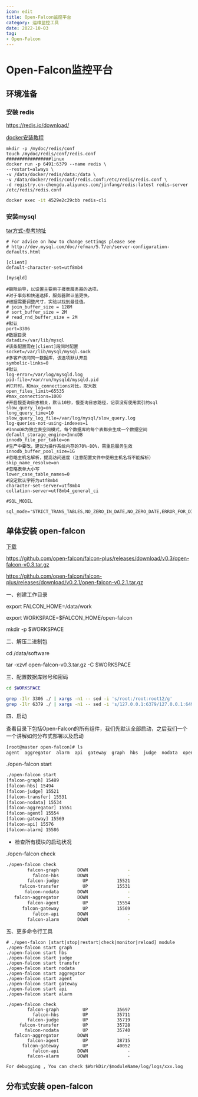 ```yaml
---
icon: edit
title: Open-Falcon监控平台
category: 运维监控工具
date: 2022-10-03
tag:
- Open-Falcon
---
```


<!-- more -->

# Open-Falcon监控平台

## 环境准备

### 安装 redis

https://redis.io/download/

[docker安装教程](https://note-jf.github.io/tools/docker/docker-install-mysql-redis-nginx-nacos-mq-es.html)

```
mkdir -p /mydoc/redis/conf
touch /mydoc/redis/conf/redis.conf
#################linux
docker run -p 6491:6379 --name redis \
--restart=always \
-v /data/docker/redis/data:/data \
-v /data/docker/redis/conf/redis.conf:/etc/redis/redis.conf \
-d registry.cn-chengdu.aliyuncs.com/jinfang/redis:latest redis-server /etc/redis/redis.conf
```



```bash
docker exec -it 4529e2c29cbb redis-cli
```



### 安装mysql

[tar方式-参考地址](https://note-jf.github.io/database/mysql/install.html)

```
# For advice on how to change settings please see
# http://dev.mysql.com/doc/refman/5.7/en/server-configuration-defaults.html

[client]
default-character-set=utf8mb4

[mysqld]

#删除前导，以设置主要用于报表服务器的选项。
#对于事务和快速选择，服务器默认值更快。
#根据需要调整尺寸，实验以找到最佳值。
# join_buffer_size = 128M
# sort_buffer_size = 2M
# read_rnd_buffer_size = 2M
#默认
port=3306
#数据目录
datadir=/var/lib/mysql
#该条配置需在[client]段同时配置
socket=/var/lib/mysql/mysql.sock
#多客户访问同一数据库，该选项默认开启
symbolic-links=0
#默认
log-error=/var/log/mysqld.log
pid-file=/var/run/mysqld/mysqld.pid
#打开时，和max_connections对比，取大数
open_files_limit=65535
#max_connections=1000
#开启慢查询日志相关，默认10秒，慢查询日志路径，记录没有使用索引的sql
slow_query_log=on
long_query_time=10
slow_query_log_file=/var/log/mysql/slow_query.log
log-queries-not-using-indexes=1
#InnoDB为独立表空间模式，每个数据库的每个表都会生成一个数据空间
default_storage_engine=InnoDB
innodb_file_per_table=on
#生产中要改，建议为操作系统内存的70%-80%，需重启服务生效
innodb_buffer_pool_size=1G
#忽略主机名解析，提高访问速度（注意配置文件中使用主机名将不能解析）
skip_name_resolve=on
#忽略表单大小写
lower_case_table_names=0
#设定默认字符为utf8mb4
character-set-server=utf8mb4
collation-server=utf8mb4_general_ci

#SQL_MODEL

sql_mode='STRICT_TRANS_TABLES,NO_ZERO_IN_DATE,NO_ZERO_DATE,ERROR_FOR_DIVISION_BY_ZERO,NO_AUTO_CREATE_USER,NO_ENGINE_SUBSTITUTION'
```



## 单体安装 open-falcon

[下载](https://github.com/open-falcon/falcon-plus/releases)

https://github.com/open-falcon/falcon-plus/releases/download/v0.3/open-falcon-v0.3.tar.gz

https://github.com/open-falcon/falcon-plus/releases/download/v0.2.1/open-falcon-v0.2.1.tar.gz

一、创建工作目录

export FALCON_HOME=/data/work

export WORKSPACE=$FALCON_HOME/open-falcon

mkdir -p $WORKSPACE

二、解压二进制包

cd /data/software

tar -xzvf open-falcon-v0.3.tar.gz -C $WORKSPACE

三、配置数据库账号和密码

```bash
cd $WORKSPACE

grep -Ilr 3306 ./ | xargs -n1 -- sed -i 's/root:/root:root12/g'
grep -Ilr 6379 ./ | xargs -n1 -- sed -i 's/127.0.0.1:6379/127.0.0.1:6491/g'
```

四、启动

查看目录下包括Open-Falcon的所有组件，我们先默认全部启动，之后我们一个一个讲解如何分布式部署以及启动

```bash
[root@master open-falcon]# ls
agent  aggregator  alarm  api  gateway  graph  hbs  judge  nodata  open-falcon  plugin  public  transfer
```

./open-falcon start

```bash
./open-falcon start
[falcon-graph] 15489
[falcon-hbs] 15494
[falcon-judge] 15521
[falcon-transfer] 15531
[falcon-nodata] 15534
[falcon-aggregator] 15551
[falcon-agent] 15554
[falcon-gateway] 15569
[falcon-api] 15576
[falcon-alarm] 15586
```



- 检查所有模块的启动状况

./open-falcon check

```bash
./open-falcon check
        falcon-graph       DOWN               - 
          falcon-hbs       DOWN               - 
        falcon-judge         UP           15521 
     falcon-transfer         UP           15531 
       falcon-nodata       DOWN               - 
   falcon-aggregator       DOWN               - 
        falcon-agent         UP           15554 
      falcon-gateway         UP           15569 
          falcon-api       DOWN               - 
        falcon-alarm       DOWN               - 
```



五、更多命令行工具

```shell
# ./open-falcon [start|stop|restart|check|monitor|reload] module
./open-falcon start graph
./open-falcon start hbs
./open-falcon start judge
./open-falcon start transfer
./open-falcon start nodata
./open-falcon start aggregator
./open-falcon start agent
./open-falcon start gateway
./open-falcon start api
./open-falcon start alarm

./open-falcon check
        falcon-graph         UP           35697 
          falcon-hbs         UP           35711 
        falcon-judge         UP           35719 
     falcon-transfer         UP           35728 
       falcon-nodata         UP           35740 
   falcon-aggregator       DOWN               - 
        falcon-agent         UP           38715 
      falcon-gateway         UP           40052 
          falcon-api       DOWN               - 
        falcon-alarm       DOWN               - 

For debugging , You can check $WorkDir/$moduleName/log/logs/xxx.log
```





## 分布式安装 open-falcon







